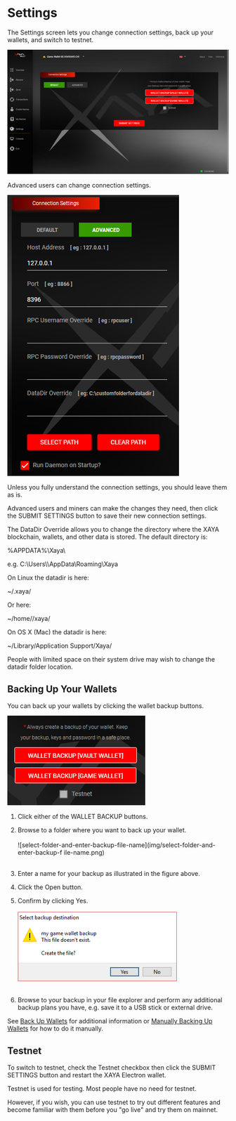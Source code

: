 # Settings

The Settings screen lets you change connection settings, back up your wallets, 
and switch to testnet.

![settings-screen-backups](img/settings-screen-backups.zoom52.png)

Advanced users can change connection settings.

![advanced-connection-settings](img/advanced-connection-settings.png)

Unless you fully understand the connection settings, you should leave them as 
is.

Advanced users and miners can make the changes they need, then click the SUBMIT 
SETTINGS button to save their new connection settings.

The DataDir Override allows you to change the directory where the XAYA 
blockchain, wallets, and other data is stored. The default directory is:

%APPDATA%\\Xaya\\

e.g. C:\\Users\\<user>\\AppData\\Roaming\\Xaya

On Linux the datadir is here:

~/.xaya/

Or here:

~/home/<user>/xaya/

On OS X (Mac) the datadir is here:

~/Library/Application Support/Xaya/

People with limited space on their system drive may wish to change the datadir 
folder location.

## Backing Up Your Wallets

You can back up your wallets by clicking the wallet backup buttons.

![wallet-backup-feature](img/wallet-backup-feature.png)

1. Click either of the WALLET BACKUP buttons.

2. Browse to a folder where you want to back up your wallet.  
   
![select-folder-and-enter-backup-file-name](img/select-folder-and-enter-backup-f
ile-name.png)  
 

3. Enter a name for your backup as illustrated in the figure above.

4. Click the Open button.

5. Confirm by clicking Yes.  
   
![confirm-backup-create-file](img/confirm-backup-create-file.png)  
 

6. Browse to your backup in your file explorer and perform any additional backup 
plans you have, e.g. save it to a USB stick or external drive.

See [Back Up Wallets](back_up_wallets.md) for additional information or 
[Manually Backing Up Wallets](back_up_wallets.htm#manuallybackingupwallets) for 
how to do it manually.

## Testnet

To switch to testnet, check the Testnet checkbox then click the SUBMIT SETTINGS 
button and restart the XAYA Electron wallet.

Testnet is used for testing. Most people have no need for testnet.

However, if you wish, you can use testnet to try out different features and 
become familiar with them before you "go live" and try them on mainnet.


